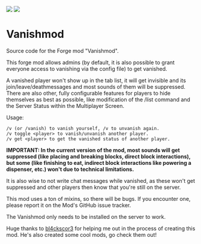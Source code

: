 [![](http://cf.way2muchnoise.eu/full_vanishmod_downloads.svg)](https://www.curseforge.com/minecraft/mc-mods/vanishmod) [![](http://cf.way2muchnoise.eu/versions/For%20MC_vanishmod_all.svg)](https://www.curseforge.com/minecraft/mc-mods/vanishmod/files)

Vanishmod
=============

Source code for the Forge mod "Vanishmod".

This forge mod allows admins (by default, it is also possible to grant everyone access to vanishing via the config file) to get vanished.

A vanished player won't show up in the tab list, it will get invisible and its join/leave/deathmessages and most sounds of them will be suppressed. There are also other, fully configurable features for players to hide themselves as best as possible, like modification of the /list command and the Server Status within the Multiplayer Screen.

Usage: 
    
    /v (or /vanish) to vanish yourself, /v to unvanish again.
    /v toggle <player> to vanish/unvanish another player.
    /v get <player> to get the vanished status of another player.

**IMPORTANT: In the current version of the mod, most sounds will get suppressed (like placing and breaking blocks, direct block interactions), but some (like finishing to eat, indirect block interactions like powering a dispenser, etc.) won't due to technical limitations.**

It is also wise to not write chat messages while vanished, as these won't get suppressed and other players then know that you're still on the server.

This mod uses a ton of mixins, so there will be bugs. If you encounter one, please report it on the Mod's GitHub issue tracker.

The Vanishmod only needs to be installed on the server to work.

Huge thanks to [bl4ckscor3](https://www.curseforge.com/members/bl4ckscor3/projects) for helping me out in the process of creating this mod. He's also created some cool mods, go check them out!

